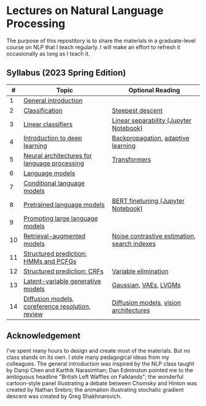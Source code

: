 # Lectures on Natural Language Processing

The purpose of this repostitory is to share the materials in a graduate-level course on NLP that I teach regularly. I will make an effort to refresh it occasionally as long as I teach it. 

## Syllabus (2023 Spring Edition)

| **#** | **Topic**                                       | **Optional Reading** |
|---------|--------------------------------------------------|----------------------|
| 1       | [General introduction](lectures/lecture1.pdf)                             |                      |
| 2       | [Classification](lectures/lecture2.pdf)                                   |   [Steepest descent](http://karlstratos.com/notes/descent.pdf)                   |
| 3       | [Linear classifiers](lectures/lecture3.pdf)                               |   [Linear separability (Jupyter Notebook)](https://colab.research.google.com/drive/1co9mZ79P7o5cbdpSyaVqFcXkgQFK5jh1#scrollTo=KBeLjgzRHSu_&sandboxMode=true)                   |
| 4       | [Introduction to deep learning](lectures/lecture4.pdf)                    |   [Backpropagation](http://karlstratos.com/notes/backprop.pdf), [adaptive learning](http://karlstratos.com/notes/adaptive.pdf)         |
| 5       | [Neural architectures for language processing](lectures/lecture5.pdf)     |   [Transformers](http://karlstratos.com/notes/transformer17.pdf)                   |
| 6       | [Language models](lectures/lecture6.pdf)                                  |                      |
| 7       | [Conditional language models](lectures/lecture7.pdf)                      |                      |
| 8       | [Pretrained language models](lectures/lecture8.pdf)                       |   [BERT finetuning (Jupyter Notebook)](https://colab.research.google.com/drive/1us2wdDcnlN4TE13OFsV9nic6FA0JpLPG#scrollTo=KBeLjgzRHSu_&sandboxMode=true)                   |
| 9       | [Prompting large language models](lectures/lecture9.pdf)                  |                      |
| 10      | [Retrieval-augmented models](lectures/lecture10.pdf)                       |   [Noise contrastive estimation](http://karlstratos.com/notes/nce.pdf), [search indexes](http://karlstratos.com/notes/indexes.pdf)                   |
| 11      | [Structured prediction: HMMs and PCFGs](lectures/lecture11.pdf)            |                      |
| 12      | [Structured prediction: CRFs](lectures/lecture12.pdf)                      |   [Variable elimination](http://karlstratos.com/notes/graphical_models.pdf)                   |
| 13      | [Latent-variable generative models](lectures/lecture13.pdf)                |   [Gaussian](http://karlstratos.com/notes/gaussian.pdf), [VAEs](http://karlstratos.com/notes/varinfo.pdf), [LVGMs](http://karlstratos.com/notes/facts_latent.pdf)                    |
| 14      | [Diffusion models, coreference resolution, review](lectures/lecture14.pdf) |   [Diffusion models](http://karlstratos.com/notes/diffusion.pdf), [vision architectures](http://karlstratos.com/notes/vision.pdf)                   |

## Acknowledgement

I've spent many hours to design and create most of the materials. But no class stands on its own. I stole many pedagogical ideas from my colleagues. The general introduction was inspired by the NLP class taught by Danqi Chen and Karthik Narasimhan; Dan Edminston pointed me to the ambiguous headline "British Left Waffles on Falklands"; the wonderful cartoon-style panel illustrating a debate between Chomsky and Hinton was created by Nathan Srebro; the animation illustrating stochatic gradient descent was created by Greg Shakhnarovich. 
